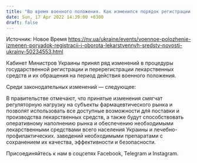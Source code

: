 ```yaml
---
title: "Во время военного положения. Как изменился порядок регистрации и обращения лекарственных средств в Украине"
date: Sun, 17 Apr 2022 14:39:00 +0300
draft: false
---
```

Источник: Новое Время https://nv.ua/ukraine/events/voennoe-polozhenie-izmenen-poryadok-registracii-i-oborota-lekarstvennyh-sredstv-novosti-ukrainy-50234553.html


Кабинет Министров Украины принял ряд изменений в процедуры государственной регистрации и перерегистрации лекарственных средств и их обращения на период действия военного положения.

Среди законодательных изменений — следующее:

В правительстве отмечают, что принятые изменения смягчат регуляторную нагрузку на субъекты фармацевтического рынка и позволят использовать все доступные возможности для поставки и производства лекарственных средств, а также будут способствовать оперативному наполнению рынка и обеспечению необходимыми лекарственными средствами всего населения Украины и лечебно-профилактических. заведений необходимыми препаратами с сохранением их качества, эффективности и безопасности.

Присоединяйтесь к нам в соцсетях Facebook, Telegram и Instagram.
